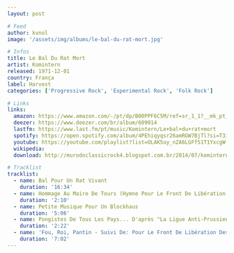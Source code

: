 ```yaml
---
layout: post

# Feed
author: kvnol
image: '/assets/img/albums/le-bal-du-rat-mort.jpg'

# Infos
title: Le Bal Du Rat Mort
artist: Komintern
released: 1971-12-01
country: França
label: Harvest
categories: ['Progressive Rock', 'Experimental Rock', 'Folk Rock']

# Links
links:
  amazon: https://www.amazon.com/-/pt/dp/B00PPF6C5M/ref=sr_1_1?__mk_pt_BR=%C3%85M%C3%85%C5%BD%C3%95%C3%91&dchild=1&keywords=Le+Bal+Du+Rat+Mort&qid=1616567253&s=music&sr=1-1
  deezer: https://www.deezer.com/br/album/609014
  lastfm: https://www.last.fm/pt/music/Komintern/Le+bal+du+rat+mort
  spotify: https://open.spotify.com/album/4PEhiqyqsr26amRGW7BjTl?si=T3iBXbtBR_aep-G-JwtSIA
  youtube: https://youtube.com/playlist?list=OLAK5uy_nZA6LGFf51T1YxcgW-hFu9MWCSvHOlJIc
  wikipedia:
  download: http://murodoclassicrock4.blogspot.com.br/2014/07/komintern-le-bal-du-rat-mort-1971.html

# Tracklist
tracklist:
  - name: Bal Pour Un Rat Vivant
    duration: '16:34'
  - name: Hommage Au Maire De Tours (Hymne Pour Le Front De Libération Des Scatophages)
    duration: '2:10'
  - name: Petite Musique Pour Un Blockhaus
    duration: '5:06'
  - name: Pongistes De Tous Les Pays... D'après "La Ligue Anti-Prussienne"
    duration: '2:22'
  - name: 'Fou, Roi, Pantin - Suivi De: Pour Le Front De Libération Des Kiosques À Musique'
    duration: '7:02'
---
```

